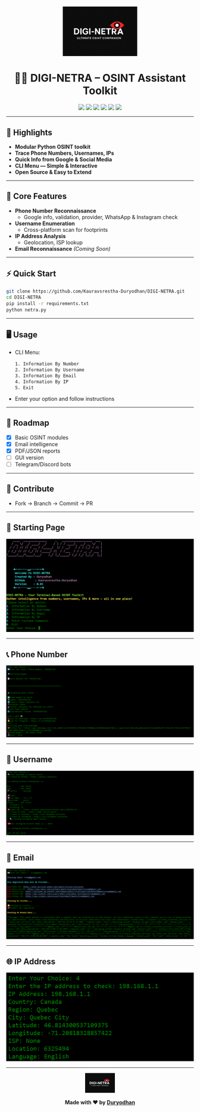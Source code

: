 <p align="center">
  <img src="assets/logo.png" alt="DIGI-NETRA Logo" width="200"/>
</p>

<h1 align="center">🕵️‍♂️ DIGI-NETRA – OSINT Assistant Toolkit</h1>

<p align="center">
  <img src="https://img.shields.io/github/actions/workflow/status/Kauravsrestha-Duryodhan/DIGI-NETRA/main.yml?branch=main&logo=github&style=for-the-badge" />
  <img src="https://img.shields.io/github/issues/Kauravsrestha-Duryodhan/DIGI-NETRA?style=for-the-badge"/>
  <img src="https://img.shields.io/github/issues-pr/Kauravsrestha-Duryodhan/DIGI-NETRA?style=for-the-badge"/>
  <img src="https://img.shields.io/github/license/Kauravsrestha-Duryodhan/DIGI-NETRA?style=for-the-badge"/>
  <img src="https://img.shields.io/github/languages/top/Kauravsrestha-Duryodhan/DIGI-NETRA?logo=python&style=for-the-badge"/>
  <img src="https://img.shields.io/github/stars/Kauravsrestha-Duryodhan/DIGI-NETRA?style=for-the-badge"/>
</p>

---

## 🚀 Highlights

- **Modular Python OSINT toolkit**
- **Trace Phone Numbers, Usernames, IPs**
- **Quick Info from Google & Social Media**
- **CLI Menu — Simple & Interactive**
- **Open Source & Easy to Extend**

---

## 🎯 Core Features

- **Phone Number Reconnaissance**
  - Google info, validation, provider, WhatsApp & Instagram check
- **Username Enumeration**
  - Cross-platform scan for footprints
- **IP Address Analysis**
  - Geolocation, ISP lookup
- **Email Reconnaissance** *(Coming Soon)*

---

## ⚡ Quick Start

```sh
git clone https://github.com/Kauravsrestha-Duryodhan/DIGI-NETRA.git
cd DIGI-NETRA
pip install -r requirements.txt
python netra.py
```

---

## 🖥️ Usage

- CLI Menu:
  ```
  1. Information By Number
  2. Information By Username
  3. Information By Email
  4. Information By IP
  5. Exit
  ```
- Enter your option and follow instructions

---



## 🔮 Roadmap

- [x] Basic OSINT modules
- [x] Email intelligence
- [x] PDF/JSON reports
- [ ] GUI version
- [ ] Telegram/Discord bots

---

## 🤝 Contribute

- Fork → Branch → Commit → PR

---
## 📃 Starting Page
![Screenshot 1](assets/ss1.png)

---
## 📞 Phone Number
![Screenshot 2](assets/ss2.png)

---
## 🧑 Username
![Screenshot 3](assets/ss3.png)

---
## 💌 Email
![Screenshot 4](assets/ss4.png)

---
## 🌐 IP Address
![Screenshot 5](assets/ss5.png)

---

<p align="center">
  <img src="assets/logo.png" alt="Logo" width="80"/>
</p>

<p align="center">
  <b>Made with ❤️ by <a href="https://github.com/Kauravsrestha-Duryodhan">Duryodhan</a></b>
</p>

